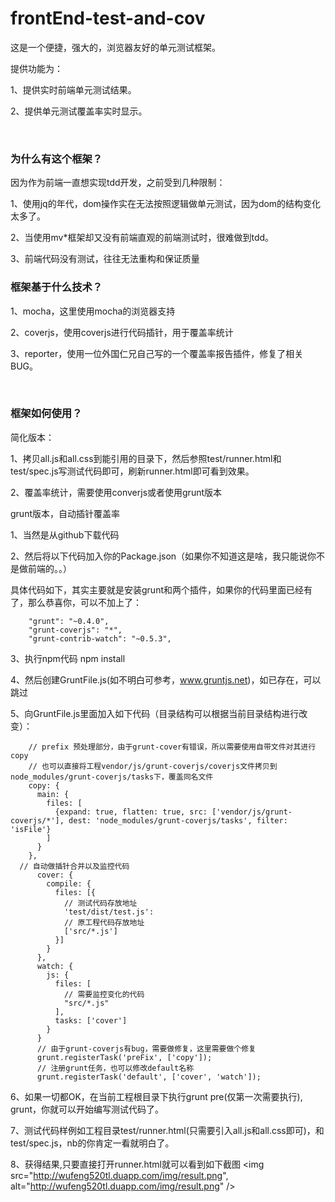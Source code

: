 frontEnd-test-and-cov
=====================

这是一个便捷，强大的，浏览器友好的单元测试框架。

提供功能为：

1、提供实时前端单元测试结果。

2、提供单元测试覆盖率实时显示。

<br />

<h3>为什么有这个框架？</h3>

因为作为前端一直想实现tdd开发，之前受到几种限制：

1、使用jq的年代，dom操作实在无法按照逻辑做单元测试，因为dom的结构变化太多了。

2、当使用mv*框架却又没有前端直观的前端测试时，很难做到tdd。

3、前端代码没有测试，往往无法重构和保证质量
<br />
<h3>框架基于什么技术？</h3>

1、mocha，这里使用mocha的浏览器支持

2、coverjs，使用coverjs进行代码插针，用于覆盖率统计

3、reporter，使用一位外国仁兄自己写的一个覆盖率报告插件，修复了相关BUG。

<br />

<h3>框架如何使用？</h3>
简化版本：

1、拷贝all.js和all.css到能引用的目录下，然后参照test/runner.html和test/spec.js写测试代码即可，刷新runner.html即可看到效果。

2、覆盖率统计，需要使用converjs或者使用grunt版本

grunt版本，自动插针覆盖率

1、当然是从github下载代码

2、然后将以下代码加入你的Package.json（如果你不知道这是啥，我只能说你不是做前端的。。）

具体代码如下，其实主要就是安装grunt和两个插件，如果你的代码里面已经有了，那么恭喜你，可以不加上了：
```
    "grunt": "~0.4.0",
    "grunt-coverjs": "*",
    "grunt-contrib-watch": "~0.5.3",
```
3、执行npm代码 npm install

4、然后创建GruntFile.js(如不明白可参考，www.gruntjs.net)，如已存在，可以跳过

5、向GruntFile.js里面加入如下代码（目录结构可以根据当前目录结构进行改变）：
```
    // prefix 预处理部分，由于grunt-cover有错误，所以需要使用自带文件对其进行copy
    // 也可以直接将工程vendor/js/grunt-coverjs/coverjs文件拷贝到node_modules/grunt-coverjs/tasks下，覆盖同名文件
    copy: {
      main: {
        files: [
          {expand: true, flatten: true, src: ['vendor/js/grunt-coverjs/*'], dest: 'node_modules/grunt-coverjs/tasks', filter: 'isFile'}
        ]
      }
    },
  // 自动做插针合并以及监控代码
      cover: {
        compile: {
          files: [{
            // 测试代码存放地址
            'test/dist/test.js':
            // 原工程代码存放地址
            ['src/*.js']
          }]
        }
      },
      watch: {
        js: {
          files: [
            // 需要监控变化的代码
            "src/*.js"
          ],
          tasks: ['cover']
        }
      }
      // 由于grunt-coverjs有bug，需要做修复，这里需要做个修复
      grunt.registerTask('preFix', ['copy']);
      // 注册grunt任务，也可以修改default名称
      grunt.registerTask('default', ['cover', 'watch']);
```

6、如果一切都OK，在当前工程根目录下执行grunt pre(仅第一次需要执行), grunt，你就可以开始编写测试代码了。

7、测试代码样例如工程目录test/runner.html(只需要引入all.js和all.css即可)，和test/spec.js，nb的你肯定一看就明白了。

8、获得结果,只要直接打开runner.html就可以看到如下截图
<img src="http://wufeng520tl.duapp.com/img/result.png", alt="http://wufeng520tl.duapp.com/img/result.png" />
